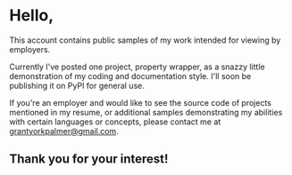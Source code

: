 # Hello,

This account contains public samples of my work intended for viewing by employers.

Currently I've posted one project, property wrapper, as a snazzy little demonstration of my coding and documentation style.  I'll soon be publishing it on PyPI for general use.

If you're an employer and would like to see the source code of projects mentioned in my resume, or additional samples demonstrating my abilities with certain languages or concepts, please contact me at grantyorkpalmer@gmail.com.

## Thank you for your interest!
